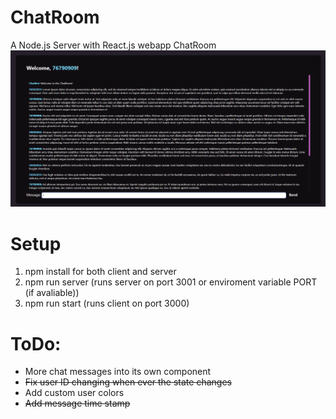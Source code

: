 # ChatRoom
A Node.js Server with React.js webapp ChatRoom
![example image](https://github.com/JohnsonLu3/ChatRoom/blob/master/examples/example%201.png?raw=true)

# Setup
1. npm install for both client and server
2. npm run server (runs server on port 3001 or enviroment variable PORT (if avaliable))
3. npm run start (runs client on port 3000)

# ToDo:
* More chat messages into its own component
* ~~Fix user ID changing when ever the state changes~~
* Add custom user colors
* ~~Add message time stamp~~
